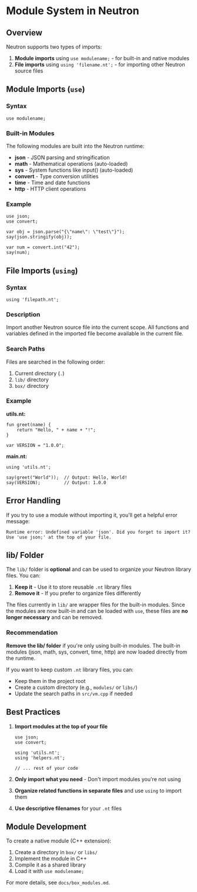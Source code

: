 # Module System in Neutron

## Overview

Neutron supports two types of imports:
1. **Module imports** using `use modulename;` - for built-in and native modules
2. **File imports** using `using 'filename.nt';` - for importing other Neutron source files

## Module Imports (`use`)

### Syntax
```neutron
use modulename;
```

### Built-in Modules

The following modules are built into the Neutron runtime:

- **json** - JSON parsing and stringification
- **math** - Mathematical operations (auto-loaded)
- **sys** - System functions like input() (auto-loaded)
- **convert** - Type conversion utilities
- **time** - Time and date functions
- **http** - HTTP client operations

### Example
```neutron
use json;
use convert;

var obj = json.parse("{\"name\": \"test\"}");
say(json.stringify(obj));

var num = convert.int("42");
say(num);
```

## File Imports (`using`)

### Syntax
```neutron
using 'filepath.nt';
```

### Description
Import another Neutron source file into the current scope. All functions and variables defined in the imported file become available in the current file.

### Search Paths
Files are searched in the following order:
1. Current directory (`.`)
2. `lib/` directory
3. `box/` directory

### Example

**utils.nt:**
```neutron
fun greet(name) {
    return "Hello, " + name + "!";
}

var VERSION = "1.0.0";
```

**main.nt:**
```neutron
using 'utils.nt';

say(greet("World"));  // Output: Hello, World!
say(VERSION);         // Output: 1.0.0
```

## Error Handling

If you try to use a module without importing it, you'll get a helpful error message:

```
Runtime error: Undefined variable 'json'. Did you forget to import it? Use 'use json;' at the top of your file.
```

## lib/ Folder

The `lib/` folder is **optional** and can be used to organize your Neutron library files. You can:

1. **Keep it** - Use it to store reusable `.nt` library files
2. **Remove it** - If you prefer to organize files differently

The files currently in `lib/` are wrapper files for the built-in modules. Since the modules are now built-in and can be loaded with `use`, these files are **no longer necessary** and can be removed.

### Recommendation

**Remove the lib/ folder** if you're only using built-in modules. The built-in modules (json, math, sys, convert, time, http) are now loaded directly from the runtime.

If you want to keep custom `.nt` library files, you can:
- Keep them in the project root
- Create a custom directory (e.g., `modules/` or `libs/`)
- Update the search paths in `src/vm.cpp` if needed

## Best Practices

1. **Import modules at the top of your file**
   ```neutron
   use json;
   use convert;
   
   using 'utils.nt';
   using 'helpers.nt';
   
   // ... rest of your code
   ```

2. **Only import what you need** - Don't import modules you're not using

3. **Organize related functions in separate files** and use `using` to import them

4. **Use descriptive filenames** for your `.nt` files

## Module Development

To create a native module (C++ extension):
1. Create a directory in `box/` or `libs/`
2. Implement the module in C++
3. Compile it as a shared library
4. Load it with `use modulename;`

For more details, see `docs/box_modules.md`.
